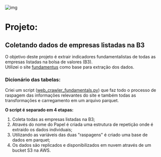 ![img](https://raw.githubusercontent.com/arthurtavari/portfolio_data_science/master/img/layout.jpg)
# Projeto:

## Coletando dados de empresas listadas na B3
O objetivo deste projeto é extrair indicadores fundamentalistas de todas as empresas listadas na bolsa de valores (B3). <br>
Utilizei o site [fundamentus](https://www.fundamentus.com.br/) como base para extração dos dados. 

### Dicionário das tabelas:  
Criei um script ([web_crawler_fundamentals.py](https://github.com/arthurtavari/ETL_crawler_dados_b3/blob/main/web_crawler_fundamentals.py)) que faz todo o processo de raspagem das informações relevantes do site e também todas as transformações e carregamento em um arquivo parquet. 

**O script é separado em 4 etapas:** <br>
1. Coleta todas as empresas listadas na B3;   <br> 
2. Através do nome do Papel é criada uma estrutura de repetição onde é extraído os dados individuais; <br>
3. Utilizando as variáveis das duas "raspagens" é criado uma base de dados em parquet; <br>
4. Os dados são replicados e disponibilizados em nuvem através de um bucket S3 na AWS.   